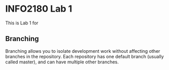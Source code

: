 # INFO2180 Lab 1

This is Lab 1 for <Deshawn Matthews>

## Branching

Branching allows you to isolate development work without affecting other branches in the repository. Each repository has one default branch (usually called master), and can have multiple other branches.
